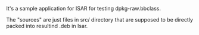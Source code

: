 It's a sample application for ISAR for testing dpkg-raw.bbclass.

The "sources" are just files in src/ directory that are supposed
to be directly packed into resultind .deb in Isar.
